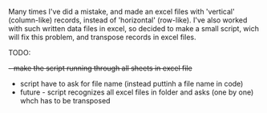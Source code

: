 Many times I've did a mistake, and made an excel files with 'vertical' (column-like) records, instead of 'horizontal' (row-like).
I've also worked with such written data files in excel, so decided to make a small script, wich will fix this problem, and
transpose records in excel files.

TODO:

~~- make the script running through all sheets in excel file~~
- script have to ask for file name (instead puttinh a file name in code)
- future - script recognizes all excel files in folder and asks (one by one) whch has to be transposed
